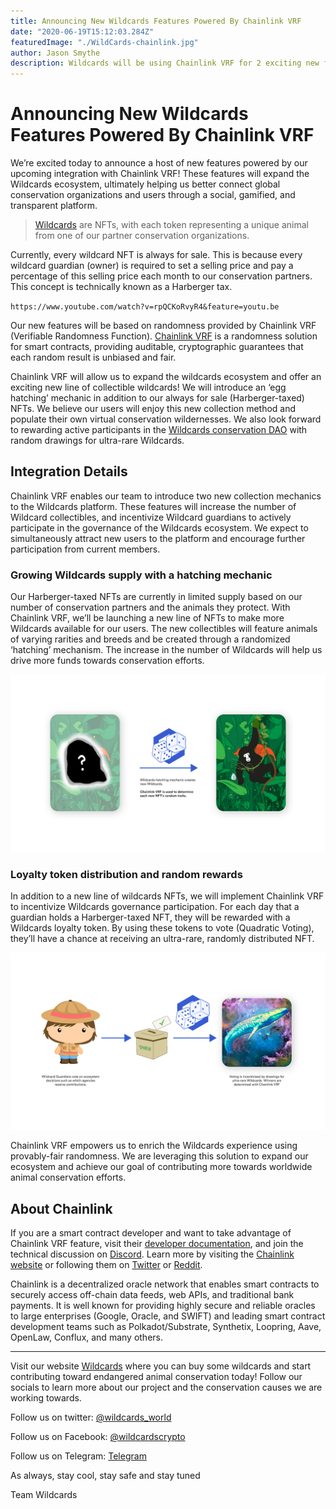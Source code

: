 ```yaml
---
title: Announcing New Wildcards Features Powered By Chainlink VRF
date: "2020-06-19T15:12:03.284Z"
featuredImage: "./WildCards-chainlink.jpg"
author: Jason Smythe
description: Wildcards will be using Chainlink VRF for 2 exciting new features.
---
```


# Announcing New Wildcards Features Powered By Chainlink VRF

We’re excited today to announce a host of new features powered by our upcoming integration with Chainlink VRF! These features will expand the Wildcards ecosystem, ultimately helping us better connect global conservation organizations and users through a social, gamified, and transparent platform.

> [Wildcards](https://wildcards.world) are NFTs, with each token representing a unique animal from one of our partner conservation organizations.

Currently, every wildcard NFT is always for sale. This is because every wildcard guardian (owner) is required to set a selling price and pay a percentage of this selling price each month to our conservation partners. This concept is technically known as a Harberger tax.

`https://www.youtube.com/watch?v=rpQCKoRvyR4&feature=youtu.be`

Our new features will be based on randomness provided by Chainlink VRF (Verifiable Randomness Function). [Chainlink VRF](https://blog.chain.link/verifiable-random-functions-vrf-random-number-generation-rng-feature/) is a randomness solution for smart contracts, providing auditable, cryptographic guarantees that each random result is unbiased and fair.

Chainlink VRF will allow us to expand the wildcards ecosystem and offer an exciting new line of collectible wildcards! We will introduce an ‘egg hatching’ mechanic in addition to our always for sale (Harberger-taxed) NFTs. We believe our users will enjoy this new collection method and populate their own virtual conservation wildernesses. We also look forward to rewarding active participants in the [Wildcards conservation DAO](https://wildcards.world/#dao) with random drawings for ultra-rare Wildcards.

## Integration Details

Chainlink VRF enables our team to introduce two new collection mechanics to the Wildcards platform. These features will increase the number of Wildcard collectibles, and incentivize Wildcard guardians to actively participate in the governance of the Wildcards ecosystem. We expect to simultaneously attract new users to the platform and encourage further participation from current members.

### Growing Wildcards supply with a hatching mechanic

Our Harberger-taxed NFTs are currently in limited supply based on our number of conservation partners and the animals they protect. With Chainlink VRF, we’ll be launching a new line of NFTs to make more Wildcards available for our users. The new collectibles will feature animals of varying rarities and breeds and be created through a randomized ‘hatching’ mechanism. The increase in the number of Wildcards will help us drive more funds towards conservation efforts.

![hatch-random-wildcard](./hatching-wc.png "Hatching a Random Wildcard")

### Loyalty token distribution and random rewards

In addition to a new line of wildcards NFTs, we will implement Chainlink VRF to incentivize Wildcards governance participation. For each day that a guardian holds a Harberger-taxed NFT, they will be rewarded with a Wildcards loyalty token. By using these tokens to vote (Quadratic Voting), they’ll have a chance at receiving an ultra-rare, randomly distributed NFT.

![vote-to-hatch](./vote-to-hatch-wc.png "Incentivise Voter Participation with Random Wildcards")

Chainlink VRF empowers us to enrich the Wildcards experience using provably-fair randomness. We are leveraging this solution to expand our ecosystem and achieve our goal of contributing more towards worldwide animal conservation efforts.

## About Chainlink

If you are a smart contract developer and want to take advantage of Chainlink VRF feature, visit their [developer documentation](https://docs.chain.link/docs/chainlink-vrf), and join the technical discussion on [Discord](https://discordapp.com/invite/aSK4zew). Learn more by visiting the [Chainlink website](https://chain.link/) or following them on [Twitter](https://twitter.com/chainlink) or [Reddit](https://www.reddit.com/r/Chainlink/).

Chainlink is a decentralized oracle network that enables smart contracts to securely access off-chain data feeds, web APIs, and traditional bank payments. It is well known for providing highly secure and reliable oracles to large enterprises (Google, Oracle, and SWIFT) and leading smart contract development teams such as Polkadot/Substrate, Synthetix, Loopring, Aave, OpenLaw, Conflux, and many others.

---

Visit our website [Wildcards](https://wildcards.world) where you can buy some wildcards and start contributing toward endangered animal conservation today! Follow our socials to learn more about our project and the conservation causes we are working towards.

Follow us on twitter: [@wildcards_world](https://twitter.com/wildcards_world)

Follow us on Facebook: [@wildcardscrypto](https://www.facebook.com/wildcardscrypto)

Follow us on Telegram: [Telegram](https://t.me/wildcardsworld)

As always, stay cool, stay safe and stay tuned

Team Wildcards
